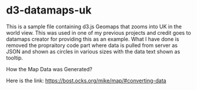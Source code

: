 # d3-datamaps-uk

This is a sample file containing d3.js Geomaps that zooms into UK in the world view. This was used in one of my previous projects and credit goes to datamaps creator for providing this as an example. What I have done is removed the propraitory code part where data is pulled from server as JSON and shown as circles in various sizes with the data text shown as tooltip.


How the Map Data was Generated? 

Here is the link: https://bost.ocks.org/mike/map/#converting-data
